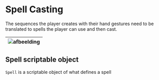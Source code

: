 # Spell Casting
The sequences the player creates with their hand gestures need to be translated to spells the player can use and then cast.

|![afbeelding](https://github.com/user-attachments/assets/e7595c9d-a783-490d-aa7c-488c6d847426)|
|-|

## Spell scriptable object
`Spell` is a scriptable object of what defines a spell 
